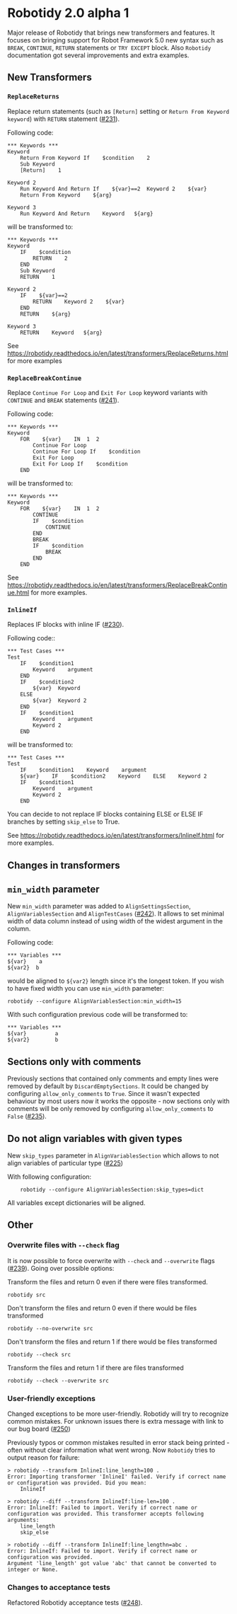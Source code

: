# Robotidy 2.0 alpha 1

Major release of Robotidy that brings new transformers and features. It focuses on bringing support for 
Robot Framework 5.0 new syntax such as ``BREAK``, ``CONTINUE``, ``RETURN`` statements or ``TRY EXCEPT`` block. 
Also `Robotidy` documentation got several improvements and extra examples.

## New Transformers
### `ReplaceReturns`
Replace return statements (such as ``[Return]`` setting or ``Return From Keyword keyword``) with ``RETURN`` statement ([#231](https://github.com/MarketSquare/robotframework-tidy/issues/231)).

Following code:

    *** Keywords ***
    Keyword
        Return From Keyword If    $condition    2
        Sub Keyword
        [Return]    1
    
    Keyword 2
        Run Keyword And Return If    ${var}==2  Keyword 2    ${var}
        Return From Keyword    ${arg}
    
    Keyword 3
        Run Keyword And Return    Keyword   ${arg}

will be transformed to:

    *** Keywords ***
    Keyword
        IF    $condition
            RETURN    2
        END
        Sub Keyword
        RETURN    1
    
    Keyword 2
        IF    ${var}==2
            RETURN    Keyword 2    ${var}
        END
        RETURN    ${arg}
    
    Keyword 3
        RETURN    Keyword   ${arg}

See https://robotidy.readthedocs.io/en/latest/transformers/ReplaceReturns.html for more examples

### `ReplaceBreakContinue`
Replace ``Continue For Loop`` and ``Exit For Loop`` keyword variants with ``CONTINUE`` and ``BREAK`` statements ([#241](https://github.com/MarketSquare/robotframework-tidy/issues/241)).

Following code:

    *** Keywords ***
    Keyword
        FOR    ${var}    IN  1  2
            Continue For Loop
            Continue For Loop If    $condition
            Exit For Loop
            Exit For Loop If    $condition
        END

will be transformed to:

    *** Keywords ***
    Keyword
        FOR    ${var}    IN  1  2
            CONTINUE
            IF    $condition
                CONTINUE
            END
            BREAK
            IF    $condition
                BREAK
            END
        END

See https://robotidy.readthedocs.io/en/latest/transformers/ReplaceBreakContinue.html for more examples.

### `InlineIf`
Replaces IF blocks with inline IF ([#230](https://github.com/MarketSquare/robotframework-tidy/issues/230)).

Following code::

    *** Test Cases ***
    Test
        IF    $condition1
            Keyword    argument
        END
        IF    $condition2
            ${var}  Keyword
        ELSE
            ${var}  Keyword 2
        END
        IF    $condition1
            Keyword    argument
            Keyword 2
        END

will be transformed to:

    *** Test Cases ***
    Test
        IF    $condition1    Keyword    argument
        ${var}    IF    $condition2    Keyword    ELSE    Keyword 2
        IF    $condition1
            Keyword    argument
            Keyword 2
        END

You can decide to not replace IF blocks containing ELSE or ELSE IF branches by setting ``skip_else`` to True.

See https://robotidy.readthedocs.io/en/latest/transformers/InlineIf.html for more examples.

## Changes in transformers
## `min_width` parameter
New ``min_width`` parameter was added to `AlignSettingsSection`, `AlignVariablesSection` and `AlignTestCases` ([#242](https://github.com/MarketSquare/robotframework-tidy/issues/242)).
It allows to set minimal width of data column instead of using width of the widest argument in the column.

Following code:

    *** Variables ***
    ${var}    a
    ${var2}  b

would be aligned to ``${var2}`` length since it's the longest token. If you wish to have fixed width you can use 
``min_width`` parameter:

```commandline
robotidy --configure AlignVariablesSection:min_width=15
```

With such configuration previous code will be transformed to:

    *** Variables ***
    ${var}         a
    ${var2}        b

## Sections only with comments
Previously sections that contained only comments and empty lines were removed by default by `DiscardEmptySections`. It 
could be changed by configuring `allow_only_comments` to `True`. Since it wasn't expected behaviour by most users now it 
works the opposite - now sections only with comments will be only removed by configuring `allow_only_comments` to `False` ([#235](https://github.com/MarketSquare/robotframework-tidy/issues/235)).


## Do not align variables with given types
New `skip_types` parameter in `AlignVariablesSection` which allows to not align variables of particular type ([#225](https://github.com/MarketSquare/robotframework-tidy/issues/225))

With following configuration:

```commandline
    robotidy --configure AlignVariablesSection:skip_types=dict
```

All variables except dictionaries will be aligned.

## Other
### Overwrite files with `--check` flag
It is now possible to force overwrite with ``--check`` and ``--overwrite`` flags ([#239](https://github.com/MarketSquare/robotframework-tidy/issues/239)).
Going over possible options:

Transform the files and return 0 even if there were files transformed.
```commandline
robotidy src
```

Don't transform the files and return 0 even if there would be files transformed
```commandline
robotidy --no-overwrite src
```

Don't transform the files and return 1 if there would be files transformed
```commandline
robotidy --check src
```

Transform the files and return 1 if there are files transformed
```commandline
robotidy --check --overwrite src
```

### User-friendly exceptions
Changed exceptions to be more user-friendly. Robotidy will try to recognize common mistakes.
For unknown issues there is extra message with link to our bug board ([#250](https://github.com/MarketSquare/robotframework-tidy/issues/250))

Previously typos or common mistakes resulted in error stack being printed - often without clear information what went wrong. 
Now `Robotidy` tries to output reason for failure:

    > robotidy --transform InlineI:line_length=100 .
    Error: Importing transformer 'InlineI' failed. Verify if correct name or configuration was provided. Did you mean:
        InlineIf
    
    > robotidy --diff --transform InlineIf:line-len=100 .
    Error: InlineIf: Failed to import. Verify if correct name or configuration was provided. This transformer accepts following arguments:
        line_length
        skip_else
    
    > robotidy --diff --transform InlineIf:line_lengthn=abc .
    Error: InlineIf: Failed to import. Verify if correct name or configuration was provided. 
    Argument 'line_length' got value 'abc' that cannot be converted to integer or None.

### Changes to acceptance tests
Refactored Robotidy acceptance tests ([#248](https://github.com/MarketSquare/robotframework-tidy/issues/248)). 
